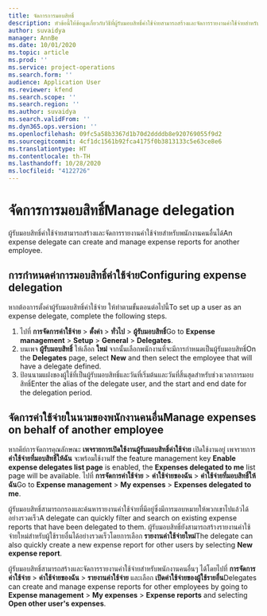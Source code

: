 ```yaml
---
title: จัดการการมอบสิทธิ์
description: หัวข้อนี้ให้ข้อมูลเกี่ยวกับวิธีที่ผู้รับมอบสิทธิ์ค่าใช้จ่ายสามารถสร้างและจัดการรายงานค่าใช้จ่ายสำหรับพนักงานคนอื่นได้
author: suvaidya
manager: AnnBe
ms.date: 10/01/2020
ms.topic: article
ms.prod: ''
ms.service: project-operations
ms.search.form: ''
audience: Application User
ms.reviewer: kfend
ms.search.scope: ''
ms.search.region: ''
ms.author: suvaidya
ms.search.validFrom: ''
ms.dyn365.ops.version: ''
ms.openlocfilehash: 09fc5a58b3367d1b70d2ddddb8e920769055f9d2
ms.sourcegitcommit: 4cf1dc1561b92fca4175f0b3813133c5e63ce8e6
ms.translationtype: HT
ms.contentlocale: th-TH
ms.lasthandoff: 10/28/2020
ms.locfileid: "4122726"
---
```

# <a name="manage-delegation"></a><span data-ttu-id="8e4c5-103">จัดการการมอบสิทธิ์</span><span class="sxs-lookup"><span data-stu-id="8e4c5-103">Manage delegation</span></span>
<span data-ttu-id="8e4c5-104">ผู้รับมอบสิทธิ์ค่าใช้จ่ายสามารถสร้างและจัดการรายงานค่าใช้จ่ายสำหรับพนักงานคนอื่นได้</span><span class="sxs-lookup"><span data-stu-id="8e4c5-104">An expense delegate can create and manage expense reports for another employee.</span></span>

## <a name="configuring-expense-delegation"></a><span data-ttu-id="8e4c5-105">การกำหนดค่าการมอบสิทธิ์ค่าใช้จ่าย</span><span class="sxs-lookup"><span data-stu-id="8e4c5-105">Configuring expense delegation</span></span>

<span data-ttu-id="8e4c5-106">หากต้องการตั้งค่าผู้รับมอบสิทธิ์ค่าใช้จ่าย ให้ทำตามขั้นตอนต่อไปนี้</span><span class="sxs-lookup"><span data-stu-id="8e4c5-106">To set up a user as an expense delegate, complete the following steps.</span></span> 
1. <span data-ttu-id="8e4c5-107">ไปที่ **การจัดการค่าใช้จ่าย** > **ตั้งค่า** > **ทั่วไป** > **ผู้รับมอบสิทธิ์**</span><span class="sxs-lookup"><span data-stu-id="8e4c5-107">Go to **Expense management** > **Setup** > **General** > **Delegates**.</span></span> 
2. <span data-ttu-id="8e4c5-108">บนเพจ **ผู้รับมอบสิทธิ์** ให้เลือก **ใหม่** จากนั้นเลือกพนักงานที่จะมีการกำหนดเป็นผู้รับมอบสิทธิ์</span><span class="sxs-lookup"><span data-stu-id="8e4c5-108">On the **Delegates** page, select **New** and then select the employee that will have a delegate defined.</span></span> 
3. <span data-ttu-id="8e4c5-109">ป้อนนามแฝงของผู้ใช้ที่เป็นผู้รับมอบสิทธิ์และวันที่เริ่มต้นและวันที่สิ้นสุดสำหรับช่วงเวลาการมอบสิทธิ์</span><span class="sxs-lookup"><span data-stu-id="8e4c5-109">Enter the alias of the delegate user, and the start and end date for the delegation period.</span></span>

## <a name="manage-expenses-on-behalf-of-another-employee"></a><span data-ttu-id="8e4c5-110">จัดการค่าใช้จ่ายในนามของพนักงานคนอื่น</span><span class="sxs-lookup"><span data-stu-id="8e4c5-110">Manage expenses on behalf of another employee</span></span>

<span data-ttu-id="8e4c5-111">หากคีย์การจัดการคุณลักษณะ **เพจรายการเปิดใช้งานผู้รับมอบสิทธิ์ค่าใช้จ่าย** เปิดใช้งานอยู่ เพจรายการ **ค่าใช้จ่ายที่มอบสิทธิ์ให้ฉัน** จะพร้อมใช้งาน</span><span class="sxs-lookup"><span data-stu-id="8e4c5-111">If the feature management key **Enable expense delegates list page** is enabled, the **Expenses delegated to me** list page will be available.</span></span> <span data-ttu-id="8e4c5-112">ไปที่ **การจัดการค่าใช้จ่าย** > **ค่าใช้จ่ายของฉัน** > **ค่าใช้จ่ายที่มอบสิทธิ์ให้ฉัน**</span><span class="sxs-lookup"><span data-stu-id="8e4c5-112">Go to **Expense management** > **My expenses** > **Expenses delegated to me**.</span></span>

<span data-ttu-id="8e4c5-113">ผู้รับมอบสิทธิ์สามารถกรองและค้นหารายงานค่าใช้จ่ายที่มีอยู่ซึ่งมีการมอบหมายให้พวกเขาไปแล้วได้อย่างรวดเร็ว</span><span class="sxs-lookup"><span data-stu-id="8e4c5-113">A delegate can quickly filter and search on existing expense reports that have been delegated to them.</span></span> <span data-ttu-id="8e4c5-114">ผู้รับมอบสิทธิ์ยังสามารถสร้างรายงานค่าใช้จ่ายใหม่สำหรับผู้ใช้รายอื่นได้อย่างรวดเร็วโดยการเลือก **รายงานค่าใช้จ่ายใหม่**</span><span class="sxs-lookup"><span data-stu-id="8e4c5-114">The delegate can also quickly create a new expense report for other users by selecting **New expense report**.</span></span>

<span data-ttu-id="8e4c5-115">ผู้รับมอบสิทธิ์สามารถสร้างและจัดการรายงานค่าใช้จ่ายสำหรับพนักงานคนอื่นๆ ได้โดยไปที่ **การจัดการค่าใช้จ่าย** > **ค่าใช้จ่ายของฉัน** > **รายงานค่าใช้จ่าย** และเลือก **เปิดค่าใช้จ่ายของผู้ใช้รายอื่น**</span><span class="sxs-lookup"><span data-stu-id="8e4c5-115">Delegates can create and manage expense reports for other employees by going to **Expense management** > **My expenses** > **Expense reports** and selecting **Open other user's expenses**.</span></span>
